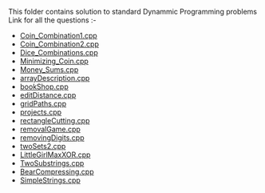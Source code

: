 This folder contains solution to standard Dynammic Programming problems
Link for all the questions :-
- [Coin_Combination1.cpp](https://cses.fi/problemset/task/1635)
- [Coin_Combination2.cpp](https://cses.fi/problemset/task/1636)
- [Dice_Combinations.cpp](https://cses.fi/problemset/task/1633)
- [Minimizing_Coin.cpp](https://cses.fi/problemset/task/1634)
- [Money_Sums.cpp](https://cses.fi/problemset/task/1745)
- [arrayDescription.cpp](https://cses.fi/problemset/task/1746)
- [bookShop.cpp](https://cses.fi/problemset/task/1158)
- [editDistance.cpp](https://cses.fi/problemset/task/1639)
- [gridPaths.cpp](https://cses.fi/problemset/task/1638)
- [projects.cpp](https://cses.fi/problemset/task/1140)
- [rectangleCutting.cpp](https://cses.fi/problemset/task/1744)
- [removalGame.cpp](https://cses.fi/problemset/task/1097)
- [removingDigits.cpp](https://cses.fi/problemset/task/1637)
- [twoSets2.cpp](https://cses.fi/problemset/task/1093)
- [LittleGirlMaxXOR.cpp](https://codeforces.com/problemset/problem/276/D)
- [TwoSubstrings.cpp](https://codeforces.com/problemset/problem/550/A)
- [BearCompressing.cpp](https://codeforces.com/problemset/problem/653/B)
- [SimpleStrings.cpp](https://codeforces.com/problemset/problem/665/C)

